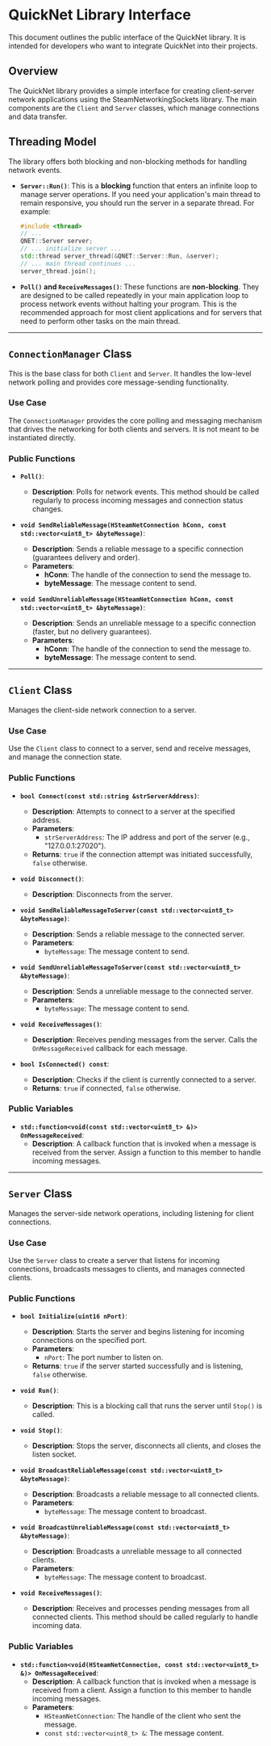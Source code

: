 # QuickNet Library Interface

This document outlines the public interface of the QuickNet library. It is intended for developers who want to integrate QuickNet into their projects.

## Overview

The QuickNet library provides a simple interface for creating client-server network applications using the SteamNetworkingSockets library. The main components are the `Client` and `Server` classes, which manage connections and data transfer.

## Threading Model

The library offers both blocking and non-blocking methods for handling network events.

- **`Server::Run()`**: This is a **blocking** function that enters an infinite loop to manage server operations. If you need your application's main thread to remain responsive, you should run the server in a separate thread. For example:
  ```cpp
  #include <thread>
  // ...
  QNET::Server server;
  // ... initialize server ...
  std::thread server_thread(&QNET::Server::Run, &server);
  // ... main thread continues ...
  server_thread.join();
  ```

- **`Poll()` and `ReceiveMessages()`**: These functions are **non-blocking**. They are designed to be called repeatedly in your main application loop to process network events without halting your program. This is the recommended approach for most client applications and for servers that need to perform other tasks on the main thread.

---

## `ConnectionManager` Class

This is the base class for both `Client` and `Server`. It handles the low-level network polling and provides core message-sending functionality.

### Use Case

The `ConnectionManager` provides the core polling and messaging mechanism that drives the networking for both clients and servers. It is not meant to be instantiated directly.

### Public Functions

- **`Poll()`**:
  - **Description**: Polls for network events. This method should be called regularly to process incoming messages and connection status changes.

- **`void SendReliableMessage(HSteamNetConnection hConn, const std::vector<uint8_t> &byteMessage)`**:
  - **Description**: Sends a reliable message to a specific connection (guarantees delivery and order).
  - **Parameters**:
    - **hConn**: The handle of the connection to send the message to.
    - **byteMessage**: The message content to send.

- **`void SendUnreliableMessage(HSteamNetConnection hConn, const std::vector<uint8_t> &byteMessage)`**:
  - **Description**: Sends an unreliable message to a specific connection (faster, but no delivery guarantees).
  - **Parameters**:
    - **hConn**: The handle of the connection to send the message to.
    - **byteMessage**: The message content to send.

---

## `Client` Class

Manages the client-side network connection to a server.

### Use Case

Use the `Client` class to connect to a server, send and receive messages, and manage the connection state.

### Public Functions

- **`bool Connect(const std::string &strServerAddress)`**:
  - **Description**: Attempts to connect to a server at the specified address.
  - **Parameters**:
    - `strServerAddress`: The IP address and port of the server (e.g., "127.0.0.1:27020").
  - **Returns**: `true` if the connection attempt was initiated successfully, `false` otherwise.

- **`void Disconnect()`**:
  - **Description**: Disconnects from the server.

- **`void SendReliableMessageToServer(const std::vector<uint8_t> &byteMessage)`**:
  - **Description**: Sends a reliable message to the connected server.
  - **Parameters**:
    - `byteMessage`: The message content to send.

- **`void SendUnreliableMessageToServer(const std::vector<uint8_t> &byteMessage)`**:
  - **Description**: Sends a unreliable message to the connected server.
  - **Parameters**:
    - `byteMessage`: The message content to send.

- **`void ReceiveMessages()`**:
  - **Description**: Receives pending messages from the server. Calls the `OnMessageReceived` callback for each message.

- **`bool IsConnected() const`**:
  - **Description**: Checks if the client is currently connected to a server.
  - **Returns**: `true` if connected, `false` otherwise.

### Public Variables

- **`std::function<void(const std::vector<uint8_t> &)> OnMessageReceived`**:
  - **Description**: A callback function that is invoked when a message is received from the server. Assign a function to this member to handle incoming messages.

---

## `Server` Class

Manages the server-side network operations, including listening for client connections.

### Use Case

Use the `Server` class to create a server that listens for incoming connections, broadcasts messages to clients, and manages connected clients.

### Public Functions

- **`bool Initialize(uint16 nPort)`**:
  - **Description**: Starts the server and begins listening for incoming connections on the specified port.
  - **Parameters**:
    - `nPort`: The port number to listen on.
  - **Returns**: `true` if the server started successfully and is listening, `false` otherwise.

- **`void Run()`**:
  - **Description**: This is a blocking call that runs the server until `Stop()` is called.

- **`void Stop()`**:
  - **Description**: Stops the server, disconnects all clients, and closes the listen socket.

- **`void BroadcastReliableMessage(const std::vector<uint8_t> &byteMessage)`**:
  - **Description**: Broadcasts a reliable message to all connected clients.
  - **Parameters**:
    - `byteMessage`: The message content to broadcast.

- **`void BroadcastUnreliableMessage(const std::vector<uint8_t> &byteMessage)`**:
  - **Description**: Broadcasts a unreliable message to all connected clients.
  - **Parameters**:
    - `byteMessage`: The message content to broadcast.

- **`void ReceiveMessages()`**:
  - **Description**: Receives and processes pending messages from all connected clients. This method should be called regularly to handle incoming data.

### Public Variables

- **`std::function<void(HSteamNetConnection, const std::vector<uint8_t> &)> OnMessageReceived`**:
  - **Description**: A callback function that is invoked when a message is received from a client. Assign a function to this member to handle incoming messages.
  - **Parameters**:
    - `HSteamNetConnection`: The handle of the client who sent the message.
    - `const std::vector<uint8_t> &`: The message content.
